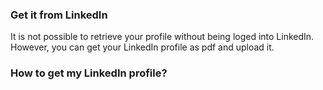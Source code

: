 ### Get it from LinkedIn

It is not possible to retrieve your profile without being loged into LinkedIn. However, you can get your LinkedIn profile as pdf and upload it.

### How to get my LinkedIn profile?

